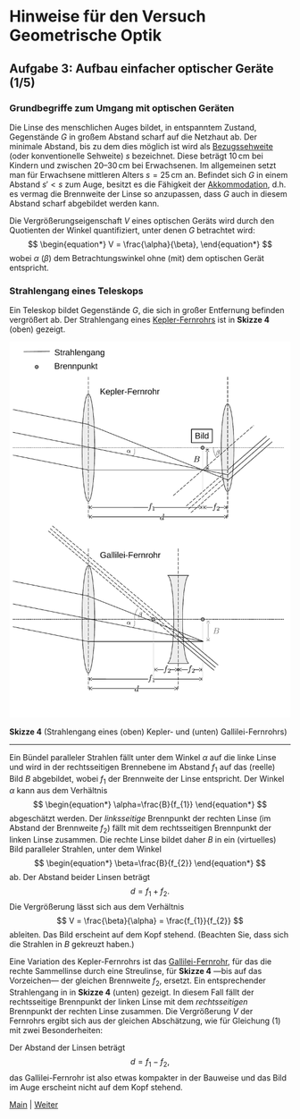 # Hinweise für den Versuch Geometrische Optik

## Aufgabe 3: Aufbau einfacher optischer Geräte (1/5)

### Grundbegriffe zum Umgang mit optischen Geräten

Die Linse des menschlichen Auges bildet, in entspanntem Zustand, Gegenstände $G$ in großem Abstand scharf auf die Netzhaut ab. Der minimale Abstand, bis zu dem dies möglich ist wird als [Bezugssehweite](https://de.wikipedia.org/wiki/Aufl%C3%B6sungsverm%C3%B6gen#Auge) (oder konventionelle Sehweite) $s$ bezeichnet. Diese beträgt $10\,\mathrm{cm}$ bei Kindern und zwischen $\text{20--30}\,\mathrm{cm}$ bei Erwachsenen. Im allgemeinen setzt man für Erwachsene mittleren Alters $s=25\,\mathrm{cm}$ an. Befindet sich $G$ in einem Abstand $s'<s$ zum Auge, besitzt es die Fähigkeit der [Akkommodation](https://de.wikipedia.org/wiki/Akkommodation_(Auge)), d.h. es vermag die Brennweite der Linse so anzupassen, dass $G$ auch in diesem Abstand scharf abgebildet werden kann.

Die Vergrößerungseigenschaft $V$ eines optischen Geräts wird durch den Quotienten der Winkel quantifiziert, unter denen $G$ betrachtet wird: 
$$
\begin{equation*}
V = \frac{\alpha}{\beta},
\end{equation*}
$$
wobei $\alpha$ ($\beta$) dem Betrachtungswinkel ohne (mit) dem optischen Gerät entspricht.  

### Strahlengang eines Teleskops

Ein Teleskop bildet Gegenstände $G$, die sich in großer Entfernung befinden vergrößert ab. Der Strahlengang eines [Kepler-Fernrohrs](https://de.wikipedia.org/wiki/Fernrohr#Kepler-Fernrohr) ist in **Skizze 4** (oben) gezeigt. 

<img src="./figures/KeplerGallilei.png" width="900" style="zoom:100%;" />

**Skizze 4** (Strahlengang eines (oben) Kepler- und (unten) Gallilei-Fernrohrs)

---

Ein Bündel paralleler Strahlen fällt unter dem Winkel $\alpha$ auf die linke Linse und wird in der rechtsseitigen Brennebene im Abstand $f_{1}$ auf das (reelle) Bild $B$ abgebildet, wobei $f_{1}$ der Brennweite der Linse entspricht. Der Winkel $\alpha$ kann aus dem Verhältnis
$$
\begin{equation*}
\alpha=\frac{B}{f_{1}}
\end{equation*}
$$
abgeschätzt werden. Der *linksseitige* Brennpunkt der rechten Linse (im Abstand der Brennweite $f_{2}$) fällt mit dem rechtsseitigen Brennpunkt der linken Linse zusammen. Die rechte Linse bildet daher $B$ in ein (virtuelles) Bild paralleler Strahlen, unter dem Winkel 
$$
\begin{equation*}
\beta=\frac{B}{f_{2}}
\end{equation*}
$$
  ab. Der Abstand beider Linsen beträgt
$$
\begin{equation*}
d=f_{1}+f_{2}.
\end{equation*}
$$
Die Vergrößerung lässt sich aus dem Verhältnis
$$
V = \frac{\beta}{\alpha} = \frac{f_{1}}{f_{2}}
$$
ableiten. Das Bild erscheint auf dem Kopf stehend. (Beachten Sie, dass sich die Strahlen in $B$ gekreuzt haben.) 

Eine Variation des Kepler-Fernrohrs ist das [Gallilei-Fernrohr](https://de.wikipedia.org/wiki/Fernrohr#Galilei-Fernrohr), für das die rechte Sammellinse durch eine Streulinse, für **Skizze 4** —bis auf das Vorzeichen— der gleichen Brennweite $f_{2}$, ersetzt. Ein entsprechender Strahlengang in in **Skizze 4** (unten) gezeigt. In diesem Fall fällt der rechtsseitige Brennpunkt der linken Linse mit dem *rechtsseitigen* Brennpunkt der rechten Linse zusammen. Die Vergrößerung $V$ der Fernrohrs ergibt sich aus der gleichen Abschätzung, wie für Gleichung (1) mit zwei Besonderheiten: 

Der Abstand der Linsen beträgt 
$$
\begin{equation*}
d = f_{1} - f_{2},
\end{equation*}
$$
  das Gallilei-Fernrohr ist also etwas kompakter in der Bauweise und das Bild im Auge erscheint nicht auf dem Kopf stehend. 

 [Main](https://git.scc.kit.edu/etp-lehre/p1-for-students/-/tree/main/Geometrische%20Optik) | [Weiter](https://git.scc.kit.edu/etp-lehre/p1-for-students/-/blob/main/Geometrische%20Optik/Hinweise-Aufgabe-3-a.md)

